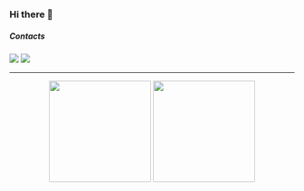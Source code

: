 ### Hi there 👋

##### Contacts

<div>
  <a href="https://www.linkedin.com/in/greg0x46" target="_blank"><img src="https://img.shields.io/badge/LinkedIn-0077B5?style=for-the-badge&logo=linkedin&logoColor=white"></a> 
  <a href="mailto:greg0x46@gmail.com" target="_blank"><img src="https://img.shields.io/badge/Gmail-D14836?style=for-the-badge&logo=gmail&logoColor=white"></a> 
</div>

------

<div align="center" style="display:inline_block">
<img height="180em"
src="https://github-readme-stats.vercel.app/api?username=greg0x46&show_icons=true&theme=chartreuse-dark&include_all_commits=true&count_private=true" />
<img height="180em"
src="https://github-readme-stats.vercel.app/api/top-langs/?username=greg0x46&layout=compact&langs_count=16&theme=chartreuse-dark" />
</div>

<!--
**greg0x46/greg0x46** is a ✨ _special_ ✨ repository because its `README.md` (this file) appears on your GitHub profile.
Here are some ideas to get you started:
- 🔭 I’m currently working on ...
- 🌱 I’m currently learning ...
- 👯 I’m looking to collaborate on ...
- 🤔 I’m looking for help with ...
- 💬 Ask me about ...
- 📫 How to reach me: ...
- 😄 Pronouns: ...
- ⚡ Fun fact: ...
-->
